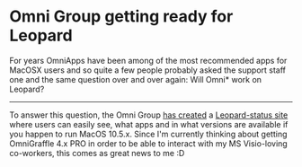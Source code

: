 # Omni Group getting ready for Leopard

For years OmniApps have been among of the most recommended apps for MacOSX
users and so quite a few people probably asked the support staff one and the
same question over and over again: Will Omni* work on Leopard?

-------------------------------

To answer this question, the Omni Group [has created](http://blog.omnigroup.com/2007/10/25/leopard-compatibility-for-omni-apps/) a [Leopard-status site](http://www.omnigroup.com/leopard/) 
where users can easily see, what apps and in what versions are available
if you happen to run MacOS 10.5.x. Since I'm currently thinking about 
getting OmniGraffle 4.x PRO in order to be able to interact with my 
MS Visio-loving co-workers, this comes as great news to me :D